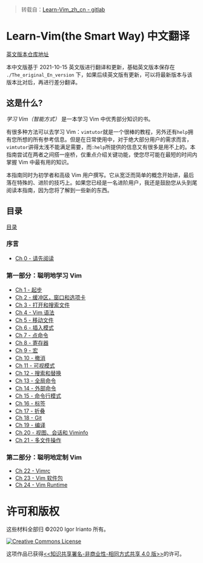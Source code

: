 > 转载自：[Learn-Vim_zh_cn - gitlab](https://gitlab.com/wsdjeg/Learn-Vim_zh_cn)

# Learn-Vim(the Smart Way) 中文翻译

[英文版本仓库地址](https://github.com/iggredible/Learn-Vim)

本中文版基于 2021-10-15 英文版进行翻译和更新，基础英文版本保存在 `./The_original_En_version` 下，如果后续英文版有更新，可以将最新版本与该版本比对后，再进行差分翻译。

## 这是什么?

_学习 Vim（智能方式）_ 是一本学习 Vim 中优秀部分知识的书。

有很多种方法可以去学习 Vim：`vimtutor`就是一个很棒的教程，另外还有`help`拥有您所想的所有参考信息。但是在日常使用中，对于绝大部分用户的需求而言，`vimtutor`讲得太浅不能满足需要，而`:help`所提供的信息又有很多是用不上的。本指南尝试在两者之间搭一座桥，仅重点介绍关键功能，使您尽可能在最短的时间内掌握 Vim 中最有用的知识。

本指南同时为初学者和高级 Vim 用户撰写。它从宽泛而简单的概念开始讲，最后落在特殊的、进阶的技巧上。如果您已经是一名进阶用户，我还是鼓励您从头到尾阅读本指南，因为您将了解到一些新的东西。

## 目录

[目录](./directory.md)

### 序言

- [Ch 0 - 请先阅读](./ch00_read_this_first.md)

### 第一部分：聪明地学习 Vim

- [Ch 1 - 起步](./ch01_starting_vim.md)
- [Ch 2 - 缓冲区，窗口和选项卡](./ch02_buffers_windows_tabs.md)
- [Ch 3 - 打开和搜索文件](./ch03_searching_files.md)
- [Ch 4 - Vim 语法](./ch04_vim_grammar.md)
- [Ch 5 - 移动文件](./ch05_moving_in_file.md)
- [Ch 6 - 插入模式](./ch06_insert_mode.md)
- [Ch 7 - 点命令](./ch07_the_dot_command.md)
- [Ch 8 - 寄存器](./ch08_registers.md)
- [Ch 9 - 宏](./ch09_macros.md)
- [Ch 10 - 撤消](./ch10_undo.md)
- [Ch 11 - 可视模式](./ch11_visual_mode.md)
- [Ch 12 - 搜索和替换](./ch12_search_and_substitute.md)
- [Ch 13 - 全局命令](./ch13_the_global_command.md)
- [Ch 14 - 外部命令](./ch14_external_commands.md)
- [Ch 15 - 命令行模式](./ch15_command-line_mode.md)
- [Ch 16 - 标签](./ch16_tags.md)
- [Ch 17 - 折叠](./ch17_fold.md)
- [Ch 18 - Git](./ch18_git.md)
- [Ch 19 - 编译](./ch19_compile.md)
- [Ch 20 - 视图、会话和 Viminfo](./ch20_views_sessions_viminfo.md)
- [Ch 21 - 多文件操作](./ch21_multiple_file_operations.md)

### 第二部分：聪明地定制 Vim

- [Ch 22 - Vimrc](./ch22_vimrc.md)
- [Ch 23 - Vim 软件包](./ch23_vim_packages.md)
- [Ch 24 - Vim Runtime](./ch24_vim_runtime.md)

# 许可和版权

这些材料全部归 ©2020 Igor Irianto 所有。

<a rel="license" href="http://creativecommons.org/licenses/by-nc-sa/4.0/"><img alt="Creative Commons License" style="border-width:0" src="https://licensebuttons.net/l/by-nc-sa/4.0/88x31.png" /></a><br />

这项作品已获得<a rel="license" href="http://creativecommons.org/licenses/by-nc-sa/4.0/"><<知识共享署名-非商业性-相同方式共享 4.0 版>></a>的许可。
